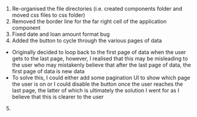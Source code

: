 <!-- Project Comments Go Here -->

1. Re-organised the file directories (i.e. created components folder and moved css files to css folder)
2. Removed the border line for the far right cell of the application component
3. Fixed date and loan amount format bug
4. Added the button to cycle through the various pages of data

- Originally decided to loop back to the first page of data when the user gets to the last page, however, I realised that this may be misleading to the user who may mistakenly believe that after the last page of data, the first page of data is new data
- To solve this, I could either add some pagination UI to show which page the user is on or I could disable the button once the user reaches the last page, the latter of which is ultimately the solution I went for as I believe that this is clearer to the user

5.
